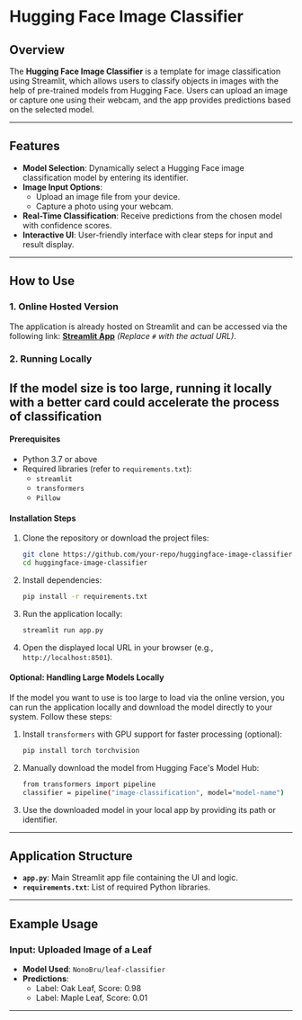# Hugging Face Image Classifier

## Overview

The **Hugging Face Image Classifier** is a template for image classification using Streamlit, which allows users to classify objects in images with the help of pre-trained models from Hugging Face. Users can upload an image or capture one using their webcam, and the app provides predictions based on the selected model.

---

## Features

- **Model Selection**: Dynamically select a Hugging Face image classification model by entering its identifier.
- **Image Input Options**:
  - Upload an image file from your device.
  - Capture a photo using your webcam.
- **Real-Time Classification**: Receive predictions from the chosen model with confidence scores.
- **Interactive UI**: User-friendly interface with clear steps for input and result display.

---

## How to Use

### 1. Online Hosted Version

The application is already hosted on Streamlit and can be accessed via the following link:
[**Streamlit App**](huggingface-image-classifier.streamlit.app) *(Replace `#` with the actual URL)*.

### 2. Running Locally 

## If the model size is too large, running it locally with a better card could accelerate the process of classification

#### Prerequisites
- Python 3.7 or above
- Required libraries (refer to `requirements.txt`):
  - `streamlit`
  - `transformers`
  - `Pillow`

#### Installation Steps
1. Clone the repository or download the project files:
   ```bash
   git clone https://github.com/your-repo/huggingface-image-classifier.git
   cd huggingface-image-classifier
   ```
2. Install dependencies:
   ```bash
   pip install -r requirements.txt
   ```
3. Run the application locally:
   ```bash
   streamlit run app.py
   ```
4. Open the displayed local URL in your browser (e.g., `http://localhost:8501`).

#### Optional: Handling Large Models Locally
If the model you want to use is too large to load via the online version, you can run the application locally and download the model directly to your system. Follow these steps:

1. Install `transformers` with GPU support for faster processing (optional):
   ```bash
   pip install torch torchvision
   ```
2. Manually download the model from Hugging Face's Model Hub:
   ```bash
   from transformers import pipeline
   classifier = pipeline("image-classification", model="model-name")
   ```
3. Use the downloaded model in your local app by providing its path or identifier.

---

## Application Structure

- **`app.py`**: Main Streamlit app file containing the UI and logic.
- **`requirements.txt`**: List of required Python libraries.

---

## Example Usage

### Input: Uploaded Image of a Leaf
- **Model Used**: `NonoBru/leaf-classifier`
- **Predictions**:
  - Label: Oak Leaf, Score: 0.98
  - Label: Maple Leaf, Score: 0.01

---

